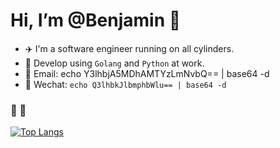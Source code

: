 # Hi, I’m @Benjamin 👋

- ✈️ I'm a software engineer running on all cylinders.
- 💼 Develop using `Golang` and `Python` at work.
- 📧 Email: echo Y3lhbjA5MDhAMTYzLmNvbQ== | base64 -d
- 💬 Wechat: `echo Q3lhbkJlbmphbWlu== | base64 -d`

  
###  🎈 🏃

[![Top Langs](https://github-readme-stats.vercel.app/api/top-langs/?username=Ryan-eng-del&hide=javascript,html,vue&layout=compact&langs_count=5)](https://github.com/Ryan-eng-del/github-readme-stats&hide=javascript,html,vue)
